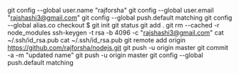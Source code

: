  git config --global user.name "rajforsha"
git config --global user.email "rajshashi3@gmail.com"
git config --global push.default matching
git config --global alias.co checkout
$ git init
 git status
 git add .
git rm --cached -r node_modules
 ssh-keygen -t  rsa -b 4096 -c "rajshashi3@gmail.com" cat ~/.ssh/id_rsa.pub
 cat ~/.ssh/id_rsa.pub
git remote add origin https://github.com/rajforsha/nodejs.git
 git push -u origin master
 git commit -a -m "updated name"
 git push -u origin master
 git config --global push.default matching
